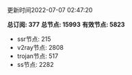 更新时间2022-07-07 02:47:20

**总订阅: 377**
**总节点: 15993**
**有效节点: 5823**
- ssr节点: 215
- v2ray节点: 2808
- trojan节点: 517
- ss节点: 2282
